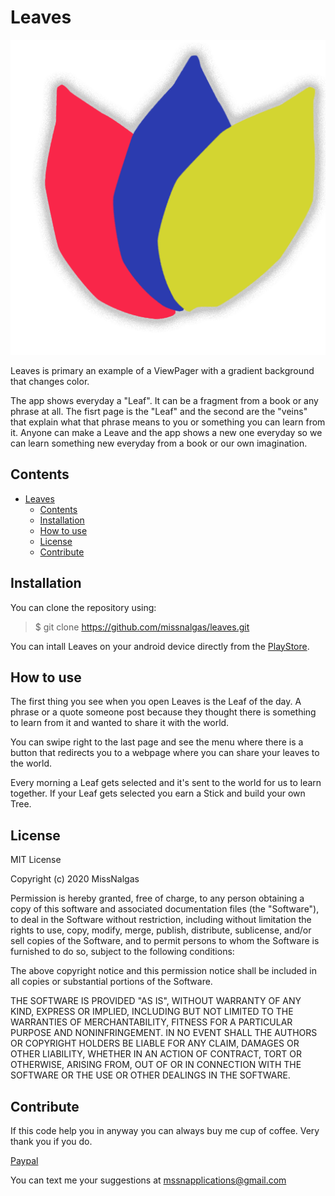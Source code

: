 # Leaves

![Leaves Logo](/images/leaf.png)

Leaves is primary an example of a ViewPager with a gradient background that changes color.

The app shows everyday a "Leaf". It can be a fragment from a book or any phrase at all.
The fisrt page is the "Leaf" and the second are the "veins" that explain what that phrase means to you or something you can learn from it.
Anyone can make a Leave and the app shows a new one everyday so we can learn something new everyday from a book or our own imagination.

## Contents

- [Leaves](#leaves)
  - [Contents](#contents)
  - [Installation](#installation)
  - [How to use](#how-to-use)
  - [License](#license)
  - [Contribute](#contribute)

## Installation

You can clone the repository using:
> $ git clone https://github.com/missnalgas/leaves.git

You can intall Leaves on your android device directly from the [PlayStore](https://play.google.com/store/apps/details?id=com.missnalgas.phr2).

## How to use

The first thing you see when you open Leaves is the Leaf of the day. A phrase or a quote someone post because they thought there is something to learn from it and wanted to share it with the world.

You can swipe right to the last page and see the menu where there is a button that redirects you to a webpage where you can share your leaves to the world.

Every morning a Leaf gets selected and it's sent to the world for us to learn together. If your Leaf gets selected you earn a Stick and build your own Tree.

## License 

MIT License

Copyright (c) 2020 MissNalgas

Permission is hereby granted, free of charge, to any person obtaining a copy
of this software and associated documentation files (the "Software"), to deal
in the Software without restriction, including without limitation the rights
to use, copy, modify, merge, publish, distribute, sublicense, and/or sell
copies of the Software, and to permit persons to whom the Software is
furnished to do so, subject to the following conditions:

The above copyright notice and this permission notice shall be included in all
copies or substantial portions of the Software.

THE SOFTWARE IS PROVIDED "AS IS", WITHOUT WARRANTY OF ANY KIND, EXPRESS OR
IMPLIED, INCLUDING BUT NOT LIMITED TO THE WARRANTIES OF MERCHANTABILITY,
FITNESS FOR A PARTICULAR PURPOSE AND NONINFRINGEMENT. IN NO EVENT SHALL THE
AUTHORS OR COPYRIGHT HOLDERS BE LIABLE FOR ANY CLAIM, DAMAGES OR OTHER
LIABILITY, WHETHER IN AN ACTION OF CONTRACT, TORT OR OTHERWISE, ARISING FROM,
OUT OF OR IN CONNECTION WITH THE SOFTWARE OR THE USE OR OTHER DEALINGS IN THE
SOFTWARE.

## Contribute

If this code help you in anyway you can always buy me cup of coffee. Very thank you if you do.

[Paypal](https://paypal.me/aragon997)

You can text me your suggestions at [mssnapplications@gmail.com](mailto:mssnapplications@gmail.com)